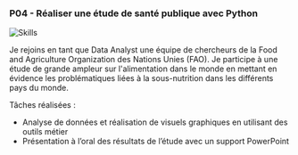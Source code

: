 ### P04 - Réaliser une étude de santé publique avec Python
![Skills](https://skillicons.dev/icons?i=python)

 Je rejoins en tant que Data Analyst une équipe de chercheurs de la Food and Agriculture Organization des Nations Unies (FAO). Je participe à une étude de grande ampleur sur l'alimentation dans le monde en mettant en évidence les problématiques liées à la sous-nutrition dans les différents pays du monde.  

Tâches réalisées :
- Analyse de données et réalisation de visuels graphiques en utilisant des outils métier
- Présentation à l’oral des résultats de l’étude avec un support PowerPoint